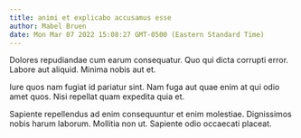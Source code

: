 ```yaml
---
title: animi et explicabo accusamus esse
author: Mabel Bruen
date: Mon Mar 07 2022 15:08:27 GMT-0500 (Eastern Standard Time)
---
```

Dolores repudiandae cum earum consequatur. Quo qui dicta corrupti error. Labore aut aliquid. Minima nobis aut et.

 Iure quos nam fugiat id pariatur sint. Nam fuga aut quae enim at qui odio amet quos. Nisi repellat quam expedita quia et.

 Sapiente repellendus ad enim consequuntur et enim molestiae. Dignissimos nobis harum laborum. Mollitia non ut. Sapiente odio occaecati placeat.